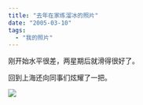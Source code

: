 ```yaml
---
title: "去年在家练溜冰的照片"
date: "2005-03-10"
tags: 
  - "我的照片"
---
```


刚开始水平很差，两星期后就滑得很好了。

回到上海还向同事们炫耀了一把。

![](http://storage.msn.com/x1pxOYwqu4SjF5G0W4dmEwaKLtSa4ws0-_l23pai0BiY4BwrGWai3oxoSADPjEYoFPjj-n7oItQkDqT2WHOqAS8STt77Sag5J7EaSGFeqHVt3poMGX-Bv_WAw)


